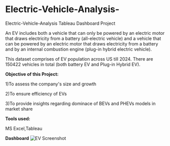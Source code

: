 # Electric-Vehicle-Analysis-
Electric-Vehicle-Analysis Tableau Dashboard Project


 An EV includes both a vehicle that can only be powered by an electric motor that draws electricity from a battery (all-electric vehicle) and a vehicle that can be powered by an electric motor that draws electricity from a battery and by an internal combustion engine (plug-in hybrid electric vehicle). 
 
 This dataset comprises of EV population across US till 2024. There are 150422 vehicles in total (both battery EV and Plug-in Hybrid EV).

**Objective of this Project:**

1)To assess the company's size and growth

2)To ensure efficiency of EVs

3)To provide insights regarding dominace of BEVs and PHEVs models in market share

**Tools used:**

MS Excel,Tableau

**Dashboard**
![EV Screenshot](https://github.com/user-attachments/assets/e69e25da-1865-4fd9-afaa-71292aed69ce)
